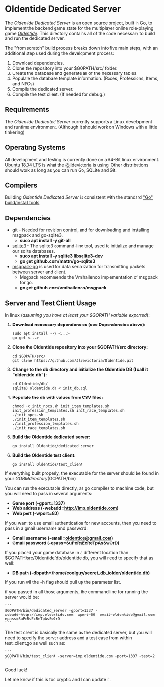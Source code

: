 Oldentide Dedicated Server
==
The *Oldentide Dedicated Server* is an open source project, built in [Go][1], to implement the
backend game state for the multiplayer online role-playing game [*Oldentide*][2].  This
directory contains all of the code necessary to build and run the dedicated server.

The "from scratch" build process breaks down into five main steps, with an additional
step used during the development process:

1. Download dependencies.
2. Clone the repository into your $GOPATH/src/ folder.
3. Create the database and generate all of the necessary tables.
4. Populate the database template information. (Races, Professions, Items, and NPCs)
5. Compile the dedicated server.
6. Compile the test client. (If needed for debug.)

Requirements
------------
The *Oldentide Dedicated Server* currently supports a Linux development and runtime environment. (Although it should work on Windows with a little tinkering)

Operating Systems
------------
All development and testing is currently done on a 64-Bit linux environment.
[Ubuntu 18.04 LTS][3] is what the @jldevictoria is using.
Other distributions should work as long as you can run Go, SQLite and Git.

Compilers
------------
Building *Oldentide Dedicated Server* is consistent with the standard ["Go" build/install tools][4]

Dependencies
------------
* [git][5] - Needed for revision control, and for downloading and installing msgpack and go-sqlite3.
    * **sudo apt install -y git-all**
* [sqlite3][6] - The sqlite3 command-line tool, used to initialize and manage our sqlite databases.
    * **sudo apt install -y sqlite3 libsqlite3-dev**
    * **go get github.com/mattn/go-sqlite3**
* [msgpack-go][7] is used for data serialization for transmitting packets between server and client.
    * Msgpack recommends the Vmihailenco implementation of msgpack for go.
    * **go get github.com/vmihailenco/msgpack**

Server and Test Client Usage
------------
In linux (*assuming you have at least your $GOPATH variable exported*):

1. **Download necessary dependencies (see Dependencies above):**

    ```
    sudo apt install --y <...>
    go get <...>
    ```

2. **Clone the Oldentide repository into your $GOPATH/src directory:**

    ```
    cd $GOPATH/src/
    git clone https://github.com/Jldevictoria/Oldentide.git
    ```

3. **Change to the db directory and initialize the Oldentide DB (I call it "oldentide.db"):**

    ```
    cd Oldentide/db/
    sqlite3 oldentide.db < init_db.sql
    ```
    
4. **Populate the db with values from CSV files:**

    ```
    chmod +x init_npcs.sh init_item_templates.sh init_profession_templates.sh init_race_templates.sh
    ./init_npcs.sh
    ./init_item_templates.sh
    ./init_profession_templates.sh
    ./init_race_templates.sh
    ```

5. **Build the Oldentide dedicated server:**

    ```
    go install Oldentide/dedicated_server
    ```

6. **Build the Oldentide test client:**

    ```
    go install Oldentide/test_client
    ```

If everything built properly, the executable for the server should be found in your $GOBIN directory ($GOPATH/bin)

You can run the executable directly, as go compiles to machine code, but you will need to pass in several arguments:

* **Game port (-gport=1337)**
* **Web address (-webadd=http://imp.oldentide.com)**
* **Web port (-wport=80)**

If you want to use email authentication for new accounts, then you need to pass in a gmail username and password:

* **Gmail username (-email=oldentide@gmail.com)**
* **Gmail password (-epass=SuPeRsEcReTpAsSwOrD)**

If you placed your game database in a different location than $GOPATH/src/Oldentide/db/oldentide.db, you will need to specify that as well:

* **DB path (-dbpath=/home/coolguy/secret_db_folder/oldentide.db)**

If you run wil the -h flag should pull up the parameter list.

if you passed in all those arguments, the command line for running the server would be:

    ```
    $GOPATH/bin/dedicated_server -gport=1337 -webadd=http://imp.oldentide.com -wport=80 -email=oldentide@gmail.com -epass=SuPeRsEcReTpAsSwOrD
    ```

The test client is basically the same as the dedicated server, but you will need to specify the server address and a test case from within test_client.go as well such as:

    ```
    $GOPATH/bin/test_client -server=imp.oldentide.com -port=1337 -test=2
    ```

Good luck!

Let me know if this is too cryptic and I can update it.

[1]: http://golang.org/ "The Go Language"
[2]: http://www.oldentide.com/ "Oldentide, a game where you can be anyone!"
[3]: http://www.ubuntu.com/ "Ubuntu · The world's most popular free OS"
[4]: https://golang.org/cmd/go/ "Go Cmd Documentation"
[5]: https://git-scm.com/ "Git"
[6]: https://www.sqlite.org/ "SQLite 3"
[7]: https://github.com/msgpack/msgpack-go/ "msgpack-go"
[7]: https://github.com/mattn/go-sqlite3 "go-sqlite3"
